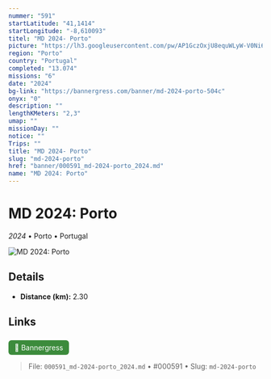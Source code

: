 ```yaml
---
nummer: "591"
startLatitude: "41,1414"
startLongitude: "-8,610093"
titel: "MD 2024- Porto"
picture: "https://lh3.googleusercontent.com/pw/AP1GczOxjU8equWLyW-V0Ni6oQxbo85UUEzPdbUfVJxFBlyqI0gaGbtBD-EYZMDxbg_n0nkeJwS4RYu-mab3MwLI86PrqmAx-o-T05H9jNDqog3x3-mO_F74teTUToxqnrXIEZa-ieva04nxRg2o5TTC8E2TYA"
region: "Porto"
country: "Portugal"
completed: "13.074"
missions: "6"
date: "2024"
bg-link: "https://bannergress.com/banner/md-2024-porto-504c"
onyx: "0"
description: ""
lengthKMeters: "2,3"
umap: ""
missionDay: ""
notice: ""
Trips: ""
title: "MD 2024- Porto"
slug: "md-2024-porto"
href: "banner/000591_md-2024-porto_2024.md"
name: "MD 2024: Porto"
---
```

# MD 2024: Porto

*2024* • Porto • Portugal

![MD 2024: Porto](https://lh3.googleusercontent.com/pw/AP1GczOxjU8equWLyW-V0Ni6oQxbo85UUEzPdbUfVJxFBlyqI0gaGbtBD-EYZMDxbg_n0nkeJwS4RYu-mab3MwLI86PrqmAx-o-T05H9jNDqog3x3-mO_F74teTUToxqnrXIEZa-ieva04nxRg2o5TTC8E2TYA)



## Details
- **Distance (km):** 2.30








## Links
<a href="https://bannergress.com/banner/md-2024-porto-504c" style="display:inline-block;margin:6px 8px 0 0;padding:6px 12px;background:#3c8b3c;color:#fff;text-decoration:none;border-radius:6px;">🔗 Bannergress</a>




> File: `000591_md-2024-porto_2024.md` • #000591 • Slug: `md-2024-porto`
